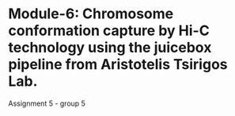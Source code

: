 # Module-6: Chromosome conformation capture by Hi-C technology using the juicebox pipeline from Aristotelis Tsirigos Lab.
Assignment 5 - group 5
